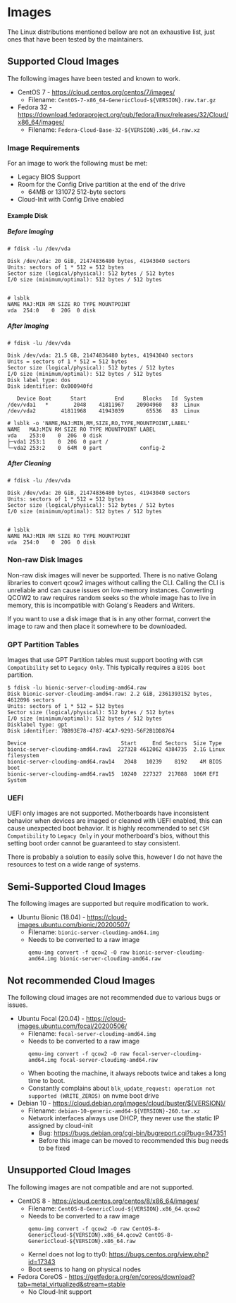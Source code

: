 # Images

The Linux distributions mentioned bellow are not an exhaustive list, just ones that have been tested by the maintainers.

## Supported Cloud Images

The following images have been tested and known to work.

* CentOS 7 - https://cloud.centos.org/centos/7/images/
    * Filename: `CentOS-7-x86_64-GenericCloud-${VERSION}.raw.tar.gz`
* Fedora 32 - https://download.fedoraproject.org/pub/fedora/linux/releases/32/Cloud/x86_64/images/
    * Filename: `Fedora-Cloud-Base-32-${VERSION}.x86_64.raw.xz`

### Image Requirements

For an image to work the following must be met:

* Legacy BIOS Support
* Room for the Config Drive partition at the end of the drive
    * 64MB or 131072 512-byte sectors
* Cloud-Init with Config Drive enabled

#### Example Disk

##### Before Imaging

```shell script
# fdisk -lu /dev/vda 

Disk /dev/vda: 20 GiB, 21474836480 bytes, 41943040 sectors
Units: sectors of 1 * 512 = 512 bytes
Sector size (logical/physical): 512 bytes / 512 bytes
I/O size (minimum/optimal): 512 bytes / 512 bytes


# lsblk
NAME MAJ:MIN RM SIZE RO TYPE MOUNTPOINT
vda  254:0    0  20G  0 disk 
```

##### After Imaging

```shell script
# fdisk -lu /dev/vda

Disk /dev/vda: 21.5 GB, 21474836480 bytes, 41943040 sectors
Units = sectors of 1 * 512 = 512 bytes
Sector size (logical/physical): 512 bytes / 512 bytes
I/O size (minimum/optimal): 512 bytes / 512 bytes
Disk label type: dos
Disk identifier: 0x000940fd

   Device Boot      Start         End      Blocks   Id  System
/dev/vda1   *        2048    41811967    20904960   83  Linux
/dev/vda2        41811968    41943039       65536   83  Linux

# lsblk -o 'NAME,MAJ:MIN,RM,SIZE,RO,TYPE,MOUNTPOINT,LABEL'
NAME   MAJ:MIN RM SIZE RO TYPE MOUNTPOINT LABEL
vda    253:0    0  20G  0 disk            
├─vda1 253:1    0  20G  0 part /          
└─vda2 253:2    0  64M  0 part            config-2
```

##### After Cleaning

```shell script
# fdisk -lu /dev/vda 

Disk /dev/vda: 20 GiB, 21474836480 bytes, 41943040 sectors
Units: sectors of 1 * 512 = 512 bytes
Sector size (logical/physical): 512 bytes / 512 bytes
I/O size (minimum/optimal): 512 bytes / 512 bytes


# lsblk
NAME MAJ:MIN RM SIZE RO TYPE MOUNTPOINT
vda  254:0    0  20G  0 disk 
```

### Non-raw Disk Images

Non-raw disk images will never be supported. There is no native Golang libraries to convert qcow2 images without calling the CLI.
Calling the CLI is unreliable and can cause issues on low-memory instances. Converting QCOW2 to raw requires random seeks 
so the whole image has to live in memory, this is incompatible with Golang's Readers and Writers.

If you want to use a disk image that is in any other format, convert the image to raw and then place it somewhere to be 
downloaded.

### GPT Partition Tables

Images that use GPT Partition tables must support booting with `CSM Compatibility` set to `Legacy Only`. This typically
requires a `BIOS boot` partition.

```shell script
$ fdisk -lu bionic-server-cloudimg-amd64.raw                                                        
Disk bionic-server-cloudimg-amd64.raw: 2.2 GiB, 2361393152 bytes, 4612096 sectors
Units: sectors of 1 * 512 = 512 bytes
Sector size (logical/physical): 512 bytes / 512 bytes
I/O size (minimum/optimal): 512 bytes / 512 bytes
Disklabel type: gpt
Disk identifier: 7BB93E78-4787-4CA7-9293-56F2B1DD8764

Device                              Start     End Sectors  Size Type
bionic-server-cloudimg-amd64.raw1  227328 4612062 4384735  2.1G Linux filesystem
bionic-server-cloudimg-amd64.raw14   2048   10239    8192    4M BIOS boot
bionic-server-cloudimg-amd64.raw15  10240  227327  217088  106M EFI System
```

### UEFI

UEFI only images are not supported. Motherboards have inconsistent behavior when devices are imaged or cleaned with UEFI 
enabled, this can cause unexpected boot behavior. It is highly recommended to set `CSM Compatibility` to `Legacy Only` 
in your motherboard's bios, without this setting boot order cannot be guaranteed to stay consistent.

There is probably a solution to easily solve this, however I do not have the resources to test on a wide range of systems.

## Semi-Supported Cloud Images

The following images are supported but require modification to work.

* Ubuntu Bionic (18.04) - https://cloud-images.ubuntu.com/bionic/20200507/
    * Filename: `bionic-server-cloudimg-amd64.img`
    * Needs to be converted to a raw image
        ```shell script
        qemu-img convert -f qcow2 -O raw bionic-server-cloudimg-amd64.img bionic-server-cloudimg-amd64.raw
        ```

## Not recommended Cloud Images

The following cloud images are not recommended due to various bugs or issues.

* Ubuntu Focal (20.04) - https://cloud-images.ubuntu.com/focal/20200506/
    * Filename: `focal-server-cloudimg-amd64.img`
    * Needs to be converted to a raw image
        ```shell script
        qemu-img convert -f qcow2 -O raw focal-server-cloudimg-amd64.img focal-server-cloudimg-amd64.raw
        ```
    * When booting the machine, it always reboots twice and takes a long time to boot.
    * Constantly complains about `blk_update_request: operation not supported (WRITE_ZEROS)` on nvme boot drive
* Debian 10 - https://cloud.debian.org/images/cloud/buster/${VERSION}/
    * Filename: `debian-10-generic-amd64-${VERSION}-260.tar.xz`
    * Network interfaces always use DHCP, they never use the static IP assigned by cloud-init
        * Bug: https://bugs.debian.org/cgi-bin/bugreport.cgi?bug=947351
        * Before this image can be moved to recommended this bug needs to be fixed
        
## Unsupported Cloud Images

The following images are not compatible and are not supported.

* CentOS 8 - https://cloud.centos.org/centos/8/x86_64/images/
    * Filename: `CentOS-8-GenericCloud-${VERSION}.x86_64.qcow2`
    * Needs to be converted to a raw image
        ```shell script
        qemu-img convert -f qcow2 -O raw CentOS-8-GenericCloud-${VERSION}.x86_64.qcow2 CentOS-8-GenericCloud-${VERSION}.x86_64.raw
        ```
    * Kernel does not log to tty0: https://bugs.centos.org/view.php?id=17343
    * Boot seems to hang on physical nodes
* Fedora CoreOS - https://getfedora.org/en/coreos/download?tab=metal_virtualized&stream=stable
    * No Cloud-Init support
